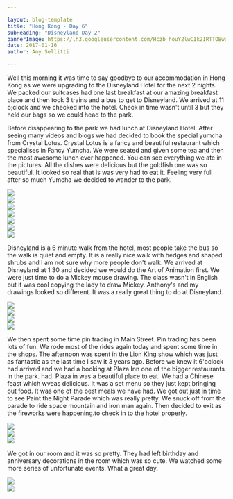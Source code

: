 ```yaml
---

layout: blog-template
title: "Hong Kong - Day 6"
subHeading: "Disneyland Day 2"
bannerImage: https://lh3.googleusercontent.com/Hczb_houY2lwCIk2IRTTOBwUIv7reWrVAKYKy3YtF0hl1Xgmd04sjVv7EXVaJVbWcSdnnXOI3adsTSyDWSVKeeR1abAUTYvEGjavcwbJVsw4eWTYurEWRpmQlcB-Hkx9NhuUZfW3Iw=w2400
date: 2017-01-16
author: Amy Sellitti

---
```

Well this morning it was time to say goodbye to our accommodation in Hong Kong as we were upgrading to the Disneyland Hotel for the next 2 nights. We packed our suitcases had one last breakfast at our amazing breakfast place and then took 3 trains and a bus to get to Disneyland. We arrived at 11 o;clock and we checked into the hotel. Check in time wasn't until 3 but they held our bags so we could head to the park.

Before disappearing to the park we had lunch at Disneyland Hotel. After seeing many videos and blogs we had decided to book the special yumcha from Crystal Lotus. Crystal Lotus is a fancy and beautiful restaurant which specialises in Fancy Yumcha. We were seated and given some tea and then the most awesome lunch ever happened. You can see everything we ate in the pictures. All the dishes were delicious but the goldfish one was so beautiful. It looked so real that is was very had to eat it. Feeling very full after so much Yumcha we decided to wander to the park.

<div class="center-image"><img src="https://lh3.googleusercontent.com/FmLybY_DwM8znSepAaZWToN9Fq5THNzCIOuWOYN5tcRASUfXS1_86AjiSh7ilcNir7ba6wyS-AXSAgK9-GHFevhsomEn1eJmTAq9vt4QqDGd5kzgW59j-BMgbdXZV3j7AKMZdB8KXQ=w2400" /></div>
<div class="center-image"><img src="https://lh3.googleusercontent.com/5pY8xuyx71mcta_LVumAWL5Qhl5oW4ASPFJ-pTWpxaFeDohodDmOHAMssdf-Y4ZCmwFwTmWng-m-8aFg45cKsAnJwkQlKfmynnglUcYvKOaBvZr9MEV1Y-ZOoXoBTq3uI6ASoVvlzQ=w2400" /></div>
<div class="center-image"><img src="https://lh3.googleusercontent.com/XBgw7Zr5XdiAl3NHqYNb0og4wkQZxJ1zrPVK6GvFj3_E3BZN31RK0bNupMwoURvF0IB8dJ9WX_DzmFm1hWMSYUHTEaGtRCWIF9Y5qsElzcwu-e5zm1cxfgg-GVTZotZ2SphlnxgDig=w2400" /></div>
<div class="center-image"><img src="https://lh3.googleusercontent.com/f53ujOtY73hLM5uA_d6HU0gcFEFh74Hd-us1xZrX_mE7fFnUmXeVNFUzGoBzG3NT5weqws0jvOMqgrh_XGuWRzb9Qjk98IDBomhmZsrDaGJubjhnfGhhFpl9peC0QvOu6dgeclacdQ=w2400" /></div>
<div class="center-image"><img src="https://lh3.googleusercontent.com/qqeBF9hM0sfI1i503mOcrwhf8iARKLT57GHuUBCB26tiGVTUFo1dfeBFFpQEboBrdIUyg9rDtc0d234dhDF6DlEDrf7CRwxgyc8YqxUmPLdhoeIfgNJSldW5enPXrRgrbMhKdDdxAw=w2400" /></div>
<div class="center-image"><img src="https://lh3.googleusercontent.com/2a8nGYI87IPujsHGjpkCJckjw1YTMugbtHwRUIKpFfzbMbVovvY5KkMa0h-5b4i8QOSgKjN1KgSWZ8WxHs7fN_-gouaHUHM_MqJP_NLWnXlqeBf8v8oNBpVbfvgXiMRinzExlOp2fQ=w2400" /></div>
<div class="center-image"><img src="https://lh3.googleusercontent.com/33j7zUAygym4hiMHWNHCRz7uWLAXhV_XHgGb2RSlEW1eGLNklMEJrt3xEpCyVetK3mI9O4vf0aN-jZMhEc6K_gpP0iqS8vhQB1UTjqLdAKtGZcgJry4p9MzCtvzjeiLKmP6agte84g=w2400" /></div>

Disneyland is a 6 minute walk from the hotel, most people take the bus so the walk is quiet and empty. It is a really nice walk with hedges and shaped shrubs and I am not sure why more people don't walk. We arrived at Disneyland at 1:30 and decided we would do the Art of Animation first. We were just time to do a Mickey mouse drawing. The class wasn't in English but it was cool copying the lady to draw Mickey. Anthony's and my drawings looked so different. It was a really great thing to do at Disneyland. 

<div class="center-image"><img src="https://lh3.googleusercontent.com/kgnU0pZVAOJ4GB4fxtvOON1Eq9SSJBQCoZyYd3ME9ox4y166Dfjif_4gLY4xII6IoA79MsLUHH3XgipBBQgPZy64oRuM4mTXDN0ZmBVaKon85hfwLc3LCfrAF6237Z9jf9s6hJRl7w=w2400" /></div>
<div class="center-image"><img src="https://lh3.googleusercontent.com/wLgIxxD_WkbGVVDs-oA5orTcoQO9LG4KgIedb9vb7APNKa-A-zSniseFB65c0B0qcCmtZz-FkcO62RMBuqRqpKnvB3mVtbqycz3T5Guxri2IJ2qYzegblzF3AWReT3VqLsO4VSuYGg=w2400" /></div>
<div class="center-image"><img src="https://lh3.googleusercontent.com/esvA75rMZyDd7d1l1XLhq3tUh_6O5UZXykq2kIDQFRa_EvwQl5VZuqfXZjKWl-QKtgoynr7wS3U0Rl_DQmTAVyDEFtmEE8IUOZLiR7S-HBjd78saW35FrWBilNtm0vWPlIHfJzufEw=w2400" /></div>
<div class="center-image"><img src="https://lh3.googleusercontent.com/nEDxKHFJZx12UJT954IZJ54Aqc4ZtB0S2NvgHlVgYu5dgdVKwBqAt0lvJ2Kf3KzwgEq-ZiaoQs68JkNPbeGP1m2B2bISilSlj6y6HICB6h3BitIismpDIotE4C73XgP-rBTSJQxGJw=w2400" /></div>


We then spent some time pin trading in Main Street. Pin trading has been lots of fun. We rode most of the rides again today and spent some time in the shops. The afternoon was spent in the Lion King show which was just as fantastic as the last time I saw it 3 years ago. Before we knew it 6'oclock had arrived and we had a booking at Plaza Inn one of the bigger restaurants in the park. 
 had. 
Plaza in was a beautiful place to eat. We had a Chinese feast which wveas delicious. It was a set menu so they just kept bringing out food. It was one of the best meals we have had. We got out just in time to see Paint the Night Parade which was really pretty. We snuck off from the parade to ride space mountain and iron man again. Then decided to exit as the fireworks were happening.to check in to the hotel properly. 

<div class="center-image"><img src="https://lh3.googleusercontent.com/9AROuRh6AP9ew-HSvmUYQgCqkPwo9kZV_v7x3TkQzZQL5acBxsg7vJ7FeYFUMvoDjcYNGrwq9vvTAnWJrDU7l44McQRWnpoDcQs_opD3f8VS03OVSmz4LVRxfSH_q0ZKleLNcPIExA=w2400" /></div>
<div class="center-image"><img src="https://lh3.googleusercontent.com/ak9n-KBhxVgD1-czZBibHoESC6Yk3o51tqYDBWh7ArYbVgerlB7efhZHdSPEp5sYTtir5eEb5HCzaZnhBhxGMj0DP4dOrzTlebu0_d7EhOIrrONkkV8GSdYB5353cnbkTUh55xli5w=w2400" /></div>
<div class="center-image"><img src="https://lh3.googleusercontent.com/kUrygip-3mOwL8u1o6rYrJfG8E_VM_a-1w-hNFzhmzgJIIPgYRN6bBAiUB7z6kAN7ohDsaszdZ9mIhqMXi_dq9AD4a9XiYkh0jt6PdOI48vnKuHfDfRCu43wKryibAD0NQb5M9Gw9g=w2400" /></div>

We got in our room and it was so pretty. They had left birthday and anniversary decorations in the room which was so cute. We watched some more series of unfortunate events. What a great day.

<div class="center-image"><img src="https://lh3.googleusercontent.com/wkcPZo1I-yMy0XK9_CZcXKY3KR1IPzGm0DooM__adqXRUPbxc-Dag3HNpAPwAhjwe3MsS5JsE-GkrzXWNipPq3gTHxPIt1eciWKlRiZ-m_r1PasDDk9jRM7uL5j62DDo2Huw0IIzEQ=w2400" /></div>
<div class="center-image"><img src="https://lh3.googleusercontent.com/qpACMXYl7xDbN6UxMFUBRoPW1yYyEBEZRJaxuqp7pKFde7CQAUueVZn9SNw689MgjpWmkYYjkdi_-qmQ0gXNaewxdm-33ehMUJNeWZ3-KESGwcbYwNydl8AMYqmKm1oGdxXt_uhadg=w2400" /></div>